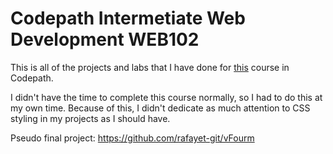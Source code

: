 # Codepath Intermetiate Web Development WEB102
This is all of the projects and labs that I have done for [this](https://www.codepath.org/courses/web-development) course in Codepath.

I didn't have the time to complete this course normally, so I had to do this at my own time. Because of this, I didn't dedicate as much attention to CSS styling in my projects as I should have.

Pseudo final project: https://github.com/rafayet-git/vFourm
